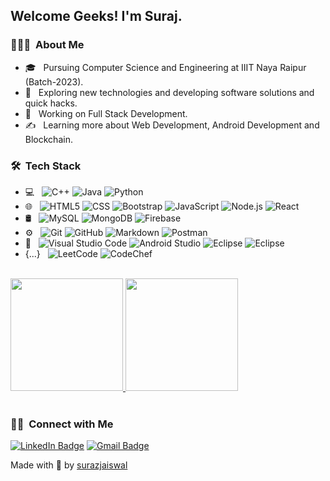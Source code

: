 <h2> Welcome Geeks! I'm Suraj.</h2>

<h3> 👨🏻‍💻 &nbsp;About Me </h3>

- 🎓 &nbsp; Pursuing Computer Science and Engineering at IIIT Naya Raipur (Batch-2023).
- 🧐 &nbsp; Exploring new technologies and developing software solutions and quick hacks.
- 💼 &nbsp; Working on Full Stack Development.
- ✍️ &nbsp; Learning more about Web Development, Android Development and Blockchain.

<h3> 🛠 &nbsp;Tech Stack</h3>

- 💻 &nbsp;
  ![C++](https://img.shields.io/badge/-C++-333333?style=flat&logo=cplusplus&logoColor=00599C)
  ![Java](https://img.shields.io/badge/-Java-333333?style=flat&logo=java)
  ![Python](https://img.shields.io/badge/-Python-333333?style=flat&logo=python&logoColor=#F4F006)
- 🌐 &nbsp;
  ![HTML5](https://img.shields.io/badge/-HTML5-333333?style=flat&logo=HTML5)
  ![CSS](https://img.shields.io/badge/-CSS-333333?style=flat&logo=CSS3&logoColor=1572B6)
  ![Bootstrap](https://img.shields.io/badge/-Bootstrap-333333?style=flat&logo=bootstrap&logoColor=563D7C)
  ![JavaScript](https://img.shields.io/badge/-JavaScript-333333?style=flat&logo=javascript)
  ![Node.js](https://img.shields.io/badge/-Node.js-333333?style=flat&logo=node.js)
  ![React](https://img.shields.io/badge/-React-333333?style=flat&logo=react)
- 🛢 &nbsp;
  ![MySQL](https://img.shields.io/badge/-MySQL-333333?style=flat&logo=mysql)
  ![MongoDB](https://img.shields.io/badge/-MongoDB-333333?style=flat&logo=mongodb)
  ![Firebase](https://img.shields.io/badge/-Firebase-333333?style=flat&logo=firebase)
- ⚙️ &nbsp;
  ![Git](https://img.shields.io/badge/-Git-333333?style=flat&logo=git)
  ![GitHub](https://img.shields.io/badge/-GitHub-333333?style=flat&logo=github)
  ![Markdown](https://img.shields.io/badge/-Markdown-333333?style=flat&logo=markdown)
  ![Postman](https://img.shields.io/badge/-Postman-333333?style=flat&logo=postman)
- 🔧 &nbsp;
  ![Visual Studio Code](https://img.shields.io/badge/-Visual%20Studio%20Code-333333?style=flat&logo=visual-studio-code&logoColor=007ACC)
  ![Android Studio](https://img.shields.io/badge/-Android%20Studio-333333?style=flat&logo=androidstudio&logoColor=#91FB97)
  ![Eclipse](https://img.shields.io/badge/-Eclipse-333333?style=flat&logo=eclipse-ide&logoColor=2C2255)
  ![Eclipse](https://img.shields.io/badge/-Jupyter-333333?style=flat&logo=jupyter)
- {...}  &nbsp;
  ![LeetCode](https://img.shields.io/badge/-LeetCode-333333?style=flat&logo=leetcode)
  ![CodeChef](https://img.shields.io/badge/-CodeChef-333333?style=flat&logo=codechef)

<br/>

<a href="https://github.com/surazjaiswal">
  <img height="180em" src="https://github-readme-stats.vercel.app/api?username=surazjaiswal&theme=blue-green" />
  <img height="180em" src="https://github-readme-stats.vercel.app/api/top-langs/?username=surazjaiswal&theme=blue-green&layout=compact" />
</a>

<br>

<!-- <a href="https://github.com/surazjaiswal/Firebase-Video-App">
  <img align="center" src="https://github-readme-stats.vercel.app/api/pin/?username=surazjaiswal&repo=Firebase-Video-App&theme=blue-green" />
</a> -->

<br/>
<h3> 🤝🏻 &nbsp;Connect with Me </h3>

[![LinkedIn Badge](https://img.shields.io/badge/-LinkedIn-333333?style=flat-square&logo=Linkedin&logoColor=white&link=https://www.linkedin.com/in/surazjaiswal)](https://www.linkedin.com/in/surazjaiswal)
[![Gmail Badge](https://img.shields.io/badge/-Gmail-333333?style=flat-square&logo=Gmail&link=mailto:write2suraz@gmail.com)](mailto:write2suraz@gmail.com)

Made with 💙 by [surazjaiswal](https://github.com/surazjaiswal)
